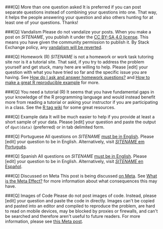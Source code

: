 ###[Q] More than one question asked
It is preferred if you can post separate questions instead of combining your questions into one. That way, it helps the people answering your question and also others hunting for at least one of your questions. Thanks!

###[Q] Vandalism
Please do not vandalize your posts. When you make a post on $SITENAME$, you publish it under the [CC BY-SA 4.0 license](https://$SITEURL$/help/licensing). This means you have given the community permission to publish it. By Stack Exchange policy, any [vandalism will be reverted](https://meta.stackoverflow.com/questions/302819/what-to-do-with-a-user-defacing-or-even-spamming-his-own-questions).

###[Q] Homework (R)
$SITENAME$ is not a homework or work task tutoring site nor is it a tutorial site. That said, if you try to address the problem yourself and get stuck, many here are willing to help. Please [edit] your question with what you have tried so far and the specific issue you are having. See [How do I ask and answer homework questions?](https://meta.stackoverflow.com/questions/334822/how-do-i-ask-and-answer-homework-questions) and [How to make a great R reproducible example](https://$SITEURL$/questions/5963269/how-to-make-a-great-r-reproducible-example) for more.

###[Q] You need a tutorial (R)
It seems that you have fundamental gaps in your knowledge of the R programming language and would instead benefit more from reading a tutorial or asking your instructor if you are participating in a class. See the [R tag wiki](https://$SITEURL$/tags/r/info) for some great resources.

###[Q] Example data
It will be much easier to help if you provide at least a short sample of your data. Please [edit] your question and paste the output of `dput(data)` (preferred) or in tab delimited form.

###[Q] Portuguese
All questions on $SITENAME$ [must be in English](https://meta.stackexchange.com/questions/13676/do-posts-have-to-be-in-english-on-stack-exchange). Please [edit] your question to be in English. Alternatively, visit [$SITENAME$ em Português](https://pt.stackoverflow.com/).

###[Q] Spanish
All questions on $SITENAME$ [must be in English](https://meta.stackexchange.com/questions/13676/do-posts-have-to-be-in-english-on-stack-exchange). Please [edit] your question to be in English. Alternatively, visit [$SITENAME$ en Español](https://es.stackoverflow.com/).

###[Q] Discussed on Meta
This post is being discussed [on Meta](). See [What is the Meta Effect?](https://meta.stackoverflow.com/questions/269349/what-is-the-meta-effect) for more information about what consequences this may have.

###[Q] Images of Code
Please do not post images of code. Instead, please [edit] your question and paste the code in directly. Images can't be copied and pasted into an editor and compiled to reproduce the problem, are hard to read on mobile devices, may be blocked by proxies or firewalls, and can't be searched and therefore aren't useful to future readers.  For more information, please see [this Meta post](https://meta.stackoverflow.com/questions/285551/).
